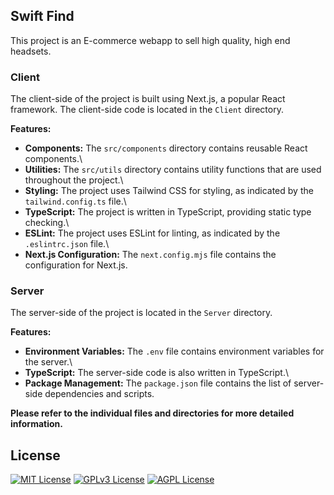 ## Swift Find

This project is an E-commerce webapp to sell high quality, high end headsets.

### Client

The client-side of the project is built using Next.js, a popular React framework. The client-side code is located in the `Client` directory.

**Features:**

- **Components:** The `src/components` directory contains reusable React components.\
- **Utilities:** The `src/utils` directory contains utility functions that are used throughout the project.\
- **Styling:** The project uses Tailwind CSS for styling, as indicated by the `tailwind.config.ts` file.\
- **TypeScript:** The project is written in TypeScript, providing static type checking.\
- **ESLint:** The project uses ESLint for linting, as indicated by the `.eslintrc.json` file.\
- **Next.js Configuration:** The `next.config.mjs` file contains the configuration for Next.js.

### Server

The server-side of the project is located in the `Server` directory.

**Features:**

- **Environment Variables:** The `.env` file contains environment variables for the server.\
- **TypeScript:** The server-side code is also written in TypeScript.\
- **Package Management:** The `package.json` file contains the list of server-side dependencies and scripts.

**Please refer to the individual files and directories for more detailed information.**

## License

[![MIT License](https://img.shields.io/badge/License-MIT-green.svg)](https://choosealicense.com/licenses/mit/)
[![GPLv3 License](https://img.shields.io/badge/License-GPL%20v3-yellow.svg)](https://opensource.org/licenses/)
[![AGPL License](https://img.shields.io/badge/license-AGPL-blue.svg)](http://www.gnu.org/licenses/agpl-3.0)
